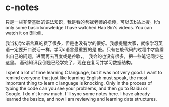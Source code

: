 # c-notes
只是一些非常基础的语法知识，我是看的郝斌老师的视频，可以去b站上搜。It's only some basic knowledge.I have watched Hao Bin's videos. You can watch it on Bilibili.

我当初学c语言真的费了很多，但是也没有学的很好。我想提醒大家，就像学习英语一定要开口说话一样，学习c语言最重要的是 敲。只有在敲代码的过程中才能看出自己的问题，进而再去百度或是谷歌，。
我会的也没有很多，把一些笔记同步在这里。
基础知识我倒是已经学完了，现在在复习并学习数据结构。

I spent a lot of time learning C language, but it was not very good. I want to remind everyone that just like learning English must speak, the most important thing to learn c language is knocking. Only in the process of typing the code can you see your problems, and then go to Baidu or Google.
I do n’t know much. I ’ll sync some notes here.
I have already learned the basics, and now I am reviewing and learning data structures.
